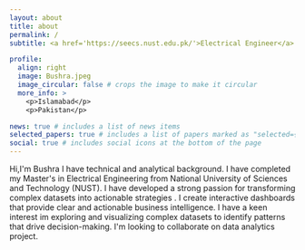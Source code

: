 ```yaml
---
layout: about
title: about
permalink: /
subtitle: <a href='https://seecs.nust.edu.pk/'>Electrical Engineer</a>. Pakistan.

profile:
  align: right
  image: Bushra.jpeg
  image_circular: false # crops the image to make it circular
  more_info: >
    <p>Islamabad</p>
    <p>Pakistan</p>

news: true # includes a list of news items
selected_papers: true # includes a list of papers marked as "selected={true}"
social: true # includes social icons at the bottom of the page
---
```

 
Hi,I'm Bushra I have technical and analytical background. I have completed my Master's in Electrical Engineering from National University of Sciences and Technology (NUST). I have developed a strong passion for transforming complex datasets into actionable strategies . I create interactive dashboards that provide clear and actionable business intelligence. I have a keen interest im exploring and visualizing  complex datasets to identify patterns that drive decision-making. I'm looking to collaborate on data analytics project.
